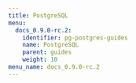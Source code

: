 ```yaml
---
title: PostgreSQL
menu:
  docs_0.9.0-rc.2:
    identifier: pg-postgres-guides
    name: PostgreSQL
    parent: guides
    weight: 10
menu_name: docs_0.9.0-rc.2
---
```

